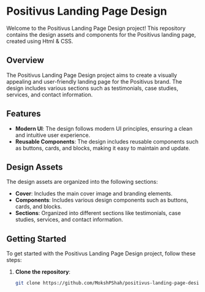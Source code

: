 # Positivus Landing Page Design

Welcome to the Positivus Landing Page Design project! This repository contains the design assets and components for the Positivus landing page, created using Html & CSS.

## Overview

The Positivus Landing Page Design project aims to create a visually appealing and user-friendly landing page for the Positivus brand. The design includes various sections such as testimonials, case studies, services, and contact information.

## Features

- **Modern UI**: The design follows modern UI principles, ensuring a clean and intuitive user experience.
- **Reusable Components**: The design includes reusable components such as buttons, cards, and blocks, making it easy to maintain and update.

## Design Assets

The design assets are organized into the following sections:

- **Cover**: Includes the main cover image and branding elements.
- **Components**: Includes various design components such as buttons, cards, and blocks.
- **Sections**: Organized into different sections like testimonials, case studies, services, and contact information.

## Getting Started

To get started with the Positivus Landing Page Design project, follow these steps:

1. **Clone the repository**:
   ```bash
   git clone https://github.com/MokshPShah/positivus-landing-page-design.git
